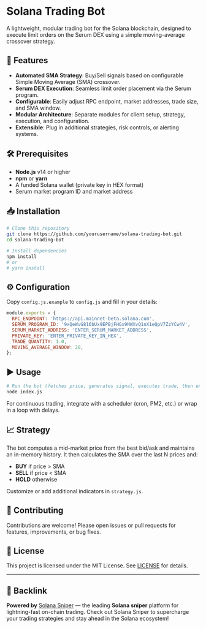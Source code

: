 # Solana Trading Bot

A lightweight, modular trading bot for the Solana blockchain, designed to execute limit orders on the Serum DEX using a simple moving-average crossover strategy.

## 🚀 Features

* **Automated SMA Strategy**: Buy/Sell signals based on configurable Simple Moving Average (SMA) crossover.
* **Serum DEX Execution**: Seamless limit order placement via the Serum program.
* **Configurable**: Easily adjust RPC endpoint, market addresses, trade size, and SMA window.
* **Modular Architecture**: Separate modules for client setup, strategy, execution, and configuration.
* **Extensible**: Plug in additional strategies, risk controls, or alerting systems.

## 🛠️ Prerequisites

* **Node.js** v14 or higher
* **npm** or **yarn**
* A funded Solana wallet (private key in HEX format)
* Serum market program ID and market address

## 📥 Installation

```bash
# Clone this repository
git clone https://github.com/yourusername/solana-trading-bot.git
cd solana-trading-bot

# Install dependencies
npm install
# or
# yarn install
```

## ⚙️ Configuration

Copy `config.js.example` to `config.js` and fill in your details:

```js
module.exports = {
  RPC_ENDPOINT: 'https://api.mainnet-beta.solana.com',
  SERUM_PROGRAM_ID: '9xQeWvG816bUx9EPBjFHGx9NWXvQ1nX1eQpV7ZzYCw4V',
  SERUM_MARKET_ADDRESS: 'ENTER_SERUM_MARKET_ADDRESS',
  PRIVATE_KEY: 'ENTER_PRIVATE_KEY_IN_HEX',
  TRADE_QUANTITY: 1.0,
  MOVING_AVERAGE_WINDOW: 20,
};
```

## ▶️ Usage

```bash
# Run the bot (fetches price, generates signal, executes trade, then exits)
node index.js
```

For continuous trading, integrate with a scheduler (cron, PM2, etc.) or wrap in a loop with delays.

## 📈 Strategy

The bot computes a mid-market price from the best bid/ask and maintains an in-memory history. It then calculates the SMA over the last N prices and:

* **BUY** if price > SMA
* **SELL** if price < SMA
* **HOLD** otherwise

Customize or add additional indicators in `strategy.js`.

## 🤝 Contributing

Contributions are welcome! Please open issues or pull requests for features, improvements, or bug fixes.

## 📄 License

This project is licensed under the MIT License. See [LICENSE](LICENSE) for details.

---

## 🔗 Backlink

**Powered by** [Solana Sniper](https://solsniper.com) — the leading **Solana sniper** platform for lightning-fast on-chain trading. Check out Solana Sniper to supercharge your trading strategies and stay ahead in the Solana ecosystem!
